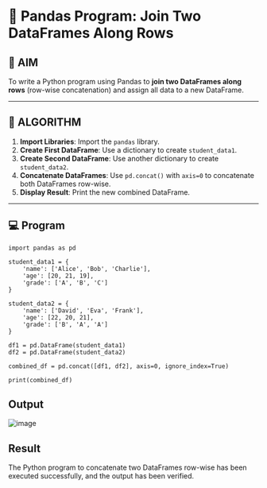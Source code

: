 # 🧪 Pandas Program: Join Two DataFrames Along Rows

## 🎯 AIM

To write a Python program using Pandas to **join two DataFrames along rows** (row-wise concatenation) and assign all data to a new DataFrame.

---

## 🧠 ALGORITHM

1. **Import Libraries**: Import the `pandas` library.
2. **Create First DataFrame**: Use a dictionary to create `student_data1`.
3. **Create Second DataFrame**: Use another dictionary to create `student_data2`.
4. **Concatenate DataFrames**: Use `pd.concat()` with `axis=0` to concatenate both DataFrames row-wise.
5. **Display Result**: Print the new combined DataFrame.

---

## 💻 Program
```
import pandas as pd

student_data1 = {
    'name': ['Alice', 'Bob', 'Charlie'],
    'age': [20, 21, 19],
    'grade': ['A', 'B', 'C']
}

student_data2 = {
    'name': ['David', 'Eva', 'Frank'],
    'age': [22, 20, 21],
    'grade': ['B', 'A', 'A']
}

df1 = pd.DataFrame(student_data1)
df2 = pd.DataFrame(student_data2)

combined_df = pd.concat([df1, df2], axis=0, ignore_index=True)

print(combined_df)
```

## Output
![image](https://github.com/user-attachments/assets/021083c4-40fd-4354-bf66-6cf772abce26)

## Result
The Python program to concatenate two DataFrames row-wise has been executed successfully, and the output has been verified.
